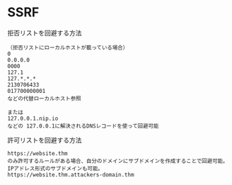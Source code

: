 # SSRF

拒否リストを回避する方法

```text
（拒否リストにローカルホストが載っている場合）
0
0.0.0.0
0000
127.1
127.*.*.*
2130706433
017700000001
などの代替ローカルホスト参照

または
127.0.0.1.nip.io
などの 127.0.0.1に解決されるDNSレコードを使って回避可能
```

許可リストを回避する方法

```text
https://website.thm
のみ許可するルールがある場合、自分のドメインにサブドメインを作成することで回避可能。IPアドレス形式のサブドメインも可能。
https://website.thm.attackers-domain.thm
```
